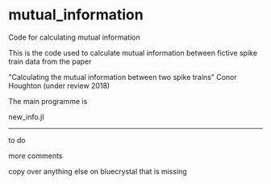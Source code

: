 # mutual_information
Code for calculating mutual information

This is the code used to calculate mutual information between fictive spike train data from the paper 

"Calculating the mutual information between two spike trains"
Conor Houghton
(under review 2018)

The main programme is 

new_info.jl

_______________________________

to do

more comments

copy over anything else on bluecrystal that is missing

